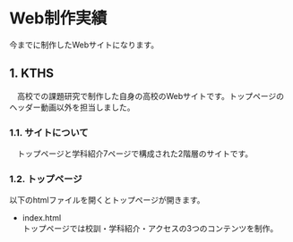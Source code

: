 Web制作実績
====
今までに制作したWebサイトになります。


## 1. KTHS
　高校での課題研究で制作した自身の高校のWebサイトです。トップページのヘッダー動画以外を担当しました。　　

### 1.1. サイトについて
　トップページと学科紹介7ページで構成された2階層のサイトです。
 
 ### 1.2. トップページ
 以下のhtmlファイルを開くとトップページが開きます。  
 * index.html  
 トップページでは校訓・学科紹介・アクセスの3つのコンテンツを制作。  
　
